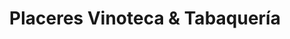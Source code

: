 ---
title: "Placeres Vinoteca & Tabaquería"
url: /neuquen/placeres-vinoteca-und-tabaqueria/
shop: vino
---